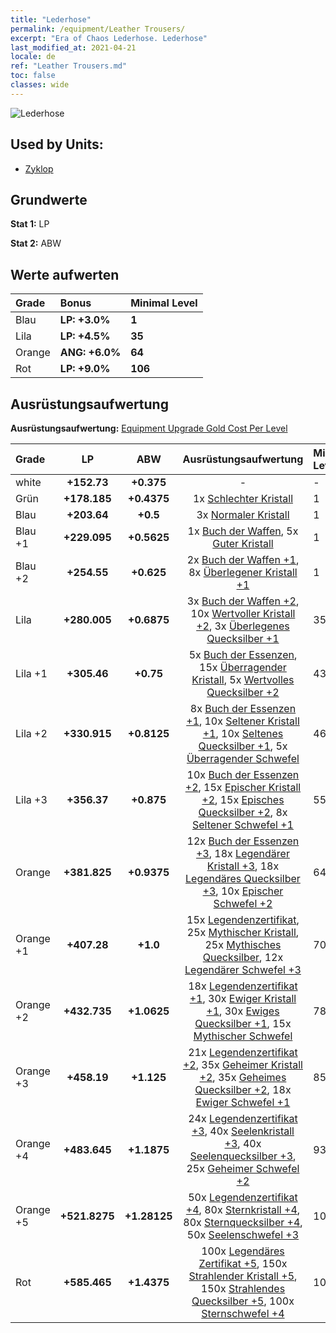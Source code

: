 ```yaml
---
title: "Lederhose"
permalink: /equipment/Leather Trousers/
excerpt: "Era of Chaos Lederhose. Lederhose"
last_modified_at: 2021-04-21
locale: de
ref: "Leather Trousers.md"
toc: false
classes: wide
---
```


  ![Lederhose](/images/e/e_4064.png)

## Used by Units:

* [Zyklop](/de/units/Cyclops/) 


## Grundwerte
 **Stat 1:** LP

 **Stat 2:** ABW

## Werte aufwerten

  |     Grade    |   Bonus | Minimal Level | 
  |:-------------|:--------|:--------------| 
  | Blau | **LP: +3.0%** | **1** | 
  | Lila | **LP: +4.5%** | **35** | 
  | Orange | **ANG: +6.0%** | **64** | 
  | Rot | **LP: +9.0%** | **106** | 


## Ausrüstungsaufwertung
 **Ausrüstungsaufwertung:** [Equipment Upgrade Gold Cost Per Level](/equipment/EquipmentUpgradeCostPerLevel/) 

  |          Grade      | LP | ABW | Ausrüstungsaufwertung | Minimal Level |
  |:--------------------|:---------:|:---------:|:----------------:|:--------------|
  | white | **+152.73** | **+0.375** | - | - |
  | Grün | **+178.185** | **+0.4375** | 1x [Schlechter Kristall](/de/Items/mat_5/) | 1 |
  | Blau | **+203.64** | **+0.5** | 3x [Normaler Kristall](/de/Items/mat_11/) | 1 |
  | Blau +1 | **+229.095** | **+0.5625** | 1x [Buch der Waffen](/de/Items/mat_18/), 5x [Guter Kristall](/de/Items/mat_17/) | 1 |
  | Blau +2 | **+254.55** | **+0.625** | 2x [Buch der Waffen +1](/de/Items/mat_25/), 8x [Überlegener Kristall +1](/de/Items/mat_24/) | 1 |
  | Lila | **+280.005** | **+0.6875** | 3x [Buch der Waffen +2](/de/Items/mat_32/), 10x [Wertvoller Kristall +2](/de/Items/mat_31/), 3x [Überlegenes Quecksilber +1](/de/Items/mat_21/) | 35 |
  | Lila +1 | **+305.46** | **+0.75** | 5x [Buch der Essenzen](/de/Items/mat_39/), 15x [Überragender Kristall](/de/Items/mat_38/), 5x [Wertvolles Quecksilber +2](/de/Items/mat_28/) | 43 |
  | Lila +2 | **+330.915** | **+0.8125** | 8x [Buch der Essenzen +1](/de/Items/mat_46/), 10x [Seltener Kristall +1](/de/Items/mat_45/), 10x [Seltenes Quecksilber +1](/de/Items/mat_42/), 5x [Überragender Schwefel](/de/Items/mat_36/) | 46 |
  | Lila +3 | **+356.37** | **+0.875** | 10x [Buch der Essenzen +2](/de/Items/mat_53/), 15x [Epischer Kristall +2](/de/Items/mat_52/), 15x [Episches Quecksilber +2](/de/Items/mat_49/), 8x [Seltener Schwefel +1](/de/Items/mat_43/) | 55 |
  | Orange | **+381.825** | **+0.9375** | 12x [Buch der Essenzen +3](/de/Items/mat_60/), 18x [Legendärer Kristall +3](/de/Items/mat_59/), 18x [Legendäres Quecksilber +3](/de/Items/mat_56/), 10x [Epischer Schwefel +2](/de/Items/mat_50/) | 64 |
  | Orange +1 | **+407.28** | **+1.0** | 15x [Legendenzertifikat](/de/Items/mat_67/), 25x [Mythischer Kristall](/de/Items/mat_66/), 25x [Mythisches Quecksilber](/de/Items/mat_63/), 12x [Legendärer Schwefel +3](/de/Items/mat_57/) | 70 |
  | Orange +2 | **+432.735** | **+1.0625** | 18x [Legendenzertifikat +1](/de/Items/mat_74/), 30x [Ewiger Kristall +1](/de/Items/mat_73/), 30x [Ewiges Quecksilber +1](/de/Items/mat_70/), 15x [Mythischer Schwefel](/de/Items/mat_64/) | 78 |
  | Orange +3 | **+458.19** | **+1.125** | 21x [Legendenzertifikat +2](/de/Items/mat_81/), 35x [Geheimer Kristall +2](/de/Items/mat_80/), 35x [Geheimes Quecksilber +2](/de/Items/mat_77/), 18x [Ewiger Schwefel +1](/de/Items/mat_71/) | 85 |
  | Orange +4 | **+483.645** | **+1.1875** | 24x [Legendenzertifikat +3](/de/Items/mat_88/), 40x [Seelenkristall +3](/de/Items/mat_87/), 40x [Seelenquecksilber +3](/de/Items/mat_84/), 25x [Geheimer Schwefel +2](/de/Items/mat_78/) | 93 |
  | Orange +5 | **+521.8275** | **+1.28125** | 50x [Legendenzertifikat +4](/de/Items/mat_95/), 80x [Sternkristall +4](/de/Items/mat_94/), 80x [Sternquecksilber +4](/de/Items/mat_91/), 50x [Seelenschwefel +3](/de/Items/mat_85/) | 101 |
  | Rot | **+585.465** | **+1.4375** | 100x [Legendäres Zertifikat +5](/de/Items/mat_102/), 150x [Strahlender Kristall +5](/de/Items/mat_101/), 150x [Strahlendes Quecksilber +5](/de/Items/mat_98/), 100x [Sternschwefel +4](/de/Items/mat_92/) | 106 |

